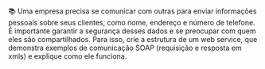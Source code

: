 📚 Uma empresa precisa se comunicar com outras para enviar informações pessoais sobre seus clientes, como nome, endereço e número de telefone. É importante garantir a segurança desses dados e se preocupar com quem eles são compartilhados. 
Para isso, crie a estrutura de um web service, que demonstra exemplos de comunicação SOAP (requisição e resposta em xmls) e explique como ele funciona.  
